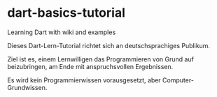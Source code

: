 # dart-basics-tutorial
Learning Dart with wiki and examples

Dieses Dart-Lern-Tutorial richtet sich an deutschsprachiges Publikum.

Ziel ist es, einem Lernwilligen das Programmieren von Grund auf beizubringen, am Ende mit anspruchsvollen Ergebnissen.

Es wird kein Programmierwissen vorausgesetzt, aber Computer-Grundwissen.
